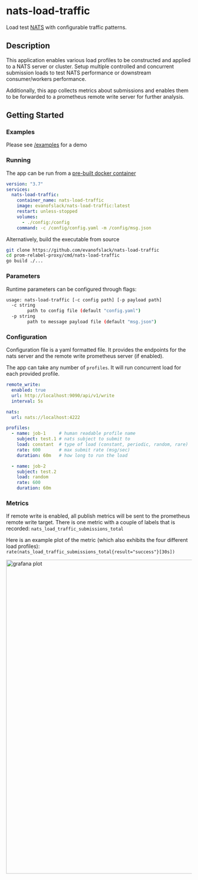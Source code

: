 # nats-load-traffic

Load test [NATS](https://docs.nats.io/nats-concepts/overview) with configurable
traffic patterns.

## Description

This application enables various load profiles to be constructed and applied
to a NATS server or cluster. Setup multiple controlled and concurrent submission
loads to test NATS performance or downstream consumer/workers performance.

Additionally, this app collects metrics about submissions and enables them to be
forwarded to a prometheus remote write server for further analysis.

## Getting Started

### Examples

Please see [/examples](https://github.com/evanofslack/nats-load-traffic/tree/main/example) for a demo

### Running

The app can be run from a [pre-built docker container](https://hub.docker.com/r/evanofslack/nats-load-traffic/tags)

```yaml
version: "3.7"
services:
  nats-load-traffic:
    container_name: nats-load-traffic
    image: evanofslack/nats-load-traffic:latest
    restart: unless-stopped
    volumes:
      - ./config:/config
    command: -c /config/config.yaml -m /config/msg.json
```

Alternatively, build the executable from source

```bash
git clone https://github.com/evanofslack/nats-load-traffic
cd prom-relabel-proxy/cmd/nats-load-traffic
go build ./...
```

### Parameters

Runtime parameters can be configured through flags:

```bash
usage: nats-load-traffic [-c config path] [-p payload path]
  -c string
        path to config file (default "config.yaml")
  -p string
        path to message payload file (default "msg.json")

```

### Configuration

Configuration file is a yaml formatted file. It provides the endpoints for
the nats server and the remote write prometheus server (if enabled).

The app can take any number of `profiles`. It will run concurrent load for each
provided profile.

```yaml
remote_write:
  enabled: true
  url: http://localhost:9090/api/v1/write
  interval: 5s

nats:
  url: nats://localhost:4222

profiles:
  - name: job-1     # human readable profile name
    subject: test.1 # nats subject to submit to
    load: constant  # type of load (constant, periodic, random, rare)
    rate: 600       # max submit rate (msg/sec)
    duration: 60m   # how long to run the load

  - name: job-2
    subject: test.2
    load: random
    rate: 600
    duration: 60m
```

### Metrics

If remote write is enabled, all publish metrics will be sent to the
prometheus remote write target. There is one metric with a couple
of labels that is recorded: `nats_load_traffic_submissions_total`

Here is an example plot of the metric (which also exhibits the four different
load profiles): `rate(nats_load_traffic_submissions_total{result="success"}[30s])`

<img width="850" alt="grafana plot" src="https://github.com/evanofslack/nats-load-traffic/assets/51209817/676d1f63-e3d1-4952-ac6c-f45ab183331e">
